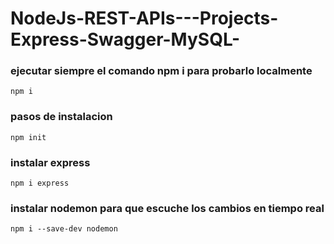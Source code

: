 # NodeJs-REST-APIs---Projects-Express-Swagger-MySQL-


### ejecutar siempre el comando npm i para probarlo localmente
`npm i`
### pasos de instalacion

`npm init`

### instalar express
`npm i express`

### instalar nodemon para que escuche los cambios en tiempo real

`npm i --save-dev nodemon`
